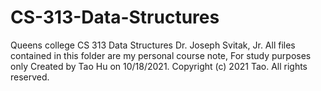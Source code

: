 # CS-313-Data-Structures
Queens college CS 313 Data Structures 
Dr. Joseph Svitak, Jr.
All files contained in this folder are my personal course note, For study purposes only
Created by Tao Hu on 10/18/2021.
Copyright (c) 2021 Tao. All rights reserved.
